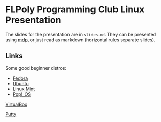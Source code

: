 # FLPoly Programming Club Linux Presentation

The slides for the presentation are in `slides.md`. They can be presented using
[mdp](https://github.com/visit1985/mdp), or just read as markdown (horizontal
rules separate slides).

## Links

Some good beginner distros:
- [Fedora](https://getfedora.org)
- [Ubuntu](https://ubuntu.com)
- [Linux Mint](https://linuxmint.com)
- [Pop!_OS](https://system76.com/pop)

[VirtualBox](https://www.virtualbox.org)

[Putty](https://putty.org)
